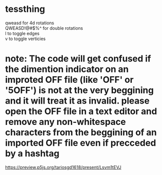 # tessthing
qweasd for 4d rotations  
QWEASD!@#$%^ for double rotations  
l to toggle edges  
v to toggle verticies  
# note: The code will get confused if the dimention indicator on an improted OFF file (like 'OFF' or '5OFF') is not at the very beggining and it will treat it as invalid. please open the OFF file in a text editor and remove any non-whitespace characters from the beggining of an imported OFF file even if precceded by a hashtag  
https://preview.p5js.org/tariosgd1618/present/Lsvm1tEVJ
